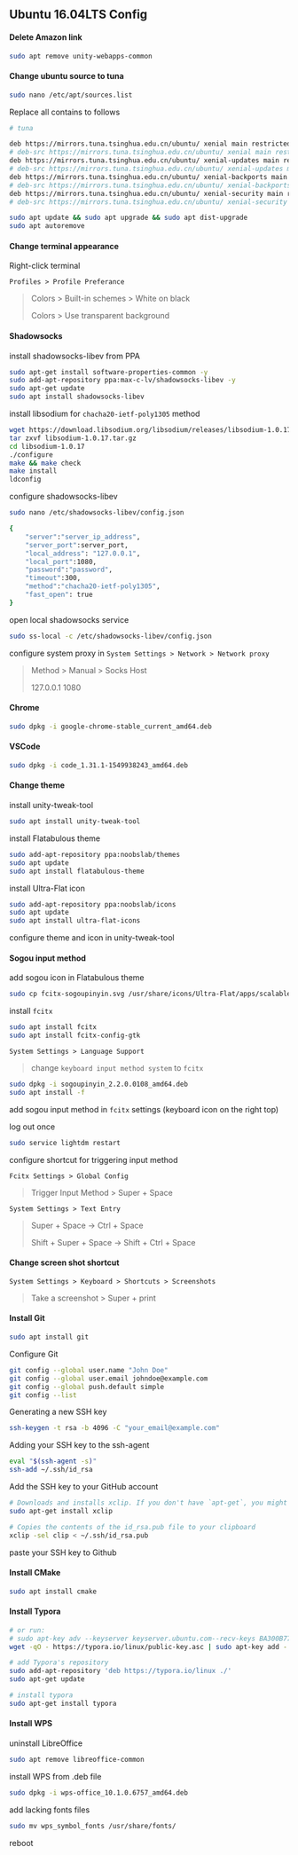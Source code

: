 ## Ubuntu 16.04LTS Config

#### Delete Amazon link

```bash
sudo apt remove unity-webapps-common
```



#### Change ubuntu source to tuna

```bash
sudo nano /etc/apt/sources.list
```

Replace all contains to follows

```bash
# tuna

deb https://mirrors.tuna.tsinghua.edu.cn/ubuntu/ xenial main restricted universe multiverse
# deb-src https://mirrors.tuna.tsinghua.edu.cn/ubuntu/ xenial main restricted universe multiverse
deb https://mirrors.tuna.tsinghua.edu.cn/ubuntu/ xenial-updates main restricted universe multiverse
# deb-src https://mirrors.tuna.tsinghua.edu.cn/ubuntu/ xenial-updates main restricted universe multiverse
deb https://mirrors.tuna.tsinghua.edu.cn/ubuntu/ xenial-backports main restricted universe multiverse
# deb-src https://mirrors.tuna.tsinghua.edu.cn/ubuntu/ xenial-backports main restricted universe multiverse
deb https://mirrors.tuna.tsinghua.edu.cn/ubuntu/ xenial-security main restricted universe multiverse
# deb-src https://mirrors.tuna.tsinghua.edu.cn/ubuntu/ xenial-security main restricted universe multiverse
```

```bash
sudo apt update && sudo apt upgrade && sudo apt dist-upgrade
sudo apt autoremove
```



#### Change terminal appearance

Right-click terminal

`Profiles > Profile Preferance`

> Colors > Built-in schemes > White on black
>
> Colors > Use transparent background



#### Shadowsocks

install shadowsocks-libev from PPA

```bash
sudo apt-get install software-properties-common -y
sudo add-apt-repository ppa:max-c-lv/shadowsocks-libev -y
sudo apt-get update
sudo apt install shadowsocks-libev
```

install libsodium for `chacha20-ietf-poly1305` method

```bash
wget https://download.libsodium.org/libsodium/releases/libsodium-1.0.17.tar.gz
tar zxvf libsodium-1.0.17.tar.gz
cd libsodium-1.0.17
./configure
make && make check
make install
ldconfig
```

configure shadowsocks-libev

```bash
sudo nano /etc/shadowsocks-libev/config.json
```

```bash
{
    "server":"server_ip_address",
    "server_port":server_port,
    "local_address": "127.0.0.1",
    "local_port":1080,
    "password":"password",
    "timeout":300,
    "method":"chacha20-ietf-poly1305",
    "fast_open": true
}

```

open local shadowsocks service

```bash
sudo ss-local -c /etc/shadowsocks-libev/config.json
```

configure system proxy in `System Settings > Network > Network proxy`

> Method > Manual > Socks Host
>
> 127.0.0.1      1080



#### Chrome

```bash
sudo dpkg -i google-chrome-stable_current_amd64.deb 
```



#### VSCode

```bash
sudo dpkg -i code_1.31.1-1549938243_amd64.deb
```



#### Change theme

install unity-tweak-tool

```bash
sudo apt install unity-tweak-tool 
```

install Flatabulous theme

```bash
sudo add-apt-repository ppa:noobslab/themes
sudo apt update
sudo apt install flatabulous-theme
```

install Ultra-Flat icon

```bash
sudo add-apt-repository ppa:noobslab/icons
sudo apt update
sudo apt install ultra-flat-icons
```

configure theme and icon in unity-tweak-tool



#### Sogou input method

add sogou icon in Flatabulous theme

```bash
sudo cp fcitx-sogoupinyin.svg /usr/share/icons/Ultra-Flat/apps/scalable
```

install `fcitx`

```bash
sudo apt install fcitx
sudo apt install fcitx-config-gtk
```

`System Settings > Language Support`

>  change `keyboard input method system` to `fcitx`

```bash
sudo dpkg -i sogoupinyin_2.2.0.0108_amd64.deb 
sudo apt install -f
```

add sogou input method in `fcitx` settings (keyboard icon on the right top)

log out once

```bash
sudo service lightdm restart
```

configure shortcut for triggering input method

`Fcitx Settings > Global Config`

> Trigger Input Method > Super + Space

`System Settings > Text Entry`

> Super + Space -> Ctrl + Space
>
> Shift + Super + Space -> Shift + Ctrl + Space



#### Change screen shot shortcut

`System Settings > Keyboard > Shortcuts > Screenshots`

> Take a screenshot > Super + print



#### Install Git

```bash
sudo apt install git
```

Configure Git

```bash
git config --global user.name "John Doe"
git config --global user.email johndoe@example.com
git config --global push.default simple
git config --list
```

Generating a new SSH key

```bash
ssh-keygen -t rsa -b 4096 -C "your_email@example.com"
```

Adding your SSH key to the ssh-agent

```bash
eval "$(ssh-agent -s)"
ssh-add ~/.ssh/id_rsa
```

Add the SSH key to your GitHub account

```bash
# Downloads and installs xclip. If you don't have `apt-get`, you might need to use another installer (like `yum`)
sudo apt-get install xclip

# Copies the contents of the id_rsa.pub file to your clipboard
xclip -sel clip < ~/.ssh/id_rsa.pub
```

paste your SSH key to Github



#### Install CMake

```bash
sudo apt install cmake
```



#### Install Typora

```bash
# or run:
# sudo apt-key adv --keyserver keyserver.ubuntu.com--recv-keys BA300B7755AFCFAE
wget -qO - https://typora.io/linux/public-key.asc | sudo apt-key add -

# add Typora's repository
sudo add-apt-repository 'deb https://typora.io/linux ./'
sudo apt-get update

# install typora
sudo apt-get install typora
```



#### Install WPS

uninstall LibreOffice

```bash
sudo apt remove libreoffice-common
```

install WPS from .deb file

```bash
sudo dpkg -i wps-office_10.1.0.6757_amd64.deb
```

add lacking fonts files

```bash
sudo mv wps_symbol_fonts /usr/share/fonts/
```

reboot